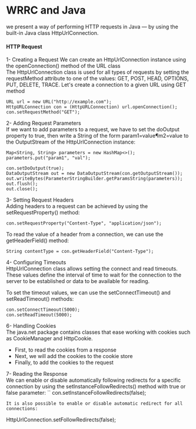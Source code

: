 # WRRC and Java  
we present a way of performing HTTP requests in Java — by using the built-in Java class HttpUrlConnection.  
#### HTTP Request
1- Creating a Request
We can create an HttpUrlConnection instance using the openConnection() method of the URL class  
The HttpUrlConnection class is used for all types of requests by setting the requestMethod attribute to one of the values: GET, POST, HEAD, OPTIONS, PUT, DELETE, TRACE.
Let's create a connection to a given URL using GET method  
```
URL url = new URL("http://example.com");
HttpURLConnection con = (HttpURLConnection) url.openConnection();
con.setRequestMethod("GET");
```  
2- Adding Request Parameters  
If we want to add parameters to a request, we have to set the doOutput property to true, then write a String of the form param1=value¶m2=value to the OutputStream of the HttpUrlConnection instance:  
```
Map<String, String> parameters = new HashMap<>();
parameters.put("param1", "val");

con.setDoOutput(true);
DataOutputStream out = new DataOutputStream(con.getOutputStream());
out.writeBytes(ParameterStringBuilder.getParamsString(parameters));
out.flush();
out.close();  
```  
3- Setting Request Headers  
Adding headers to a request can be achieved by using the setRequestProperty() method:  
```  
con.setRequestProperty("Content-Type", "application/json");  
```  
To read the value of a header from a connection, we can use the getHeaderField() method:  
```  
String contentType = con.getHeaderField("Content-Type");  
```  
4-   Configuring Timeouts  
HttpUrlConnection class allows setting the connect and read timeouts. These values define the interval of time to wait for the connection to the server to be established or data to be available for reading.

To set the timeout values, we can use the setConnectTimeout() and setReadTimeout() methods:  
```  
con.setConnectTimeout(5000);
con.setReadTimeout(5000);  
```  
6- Handling Cookies  
The java.net package contains classes that ease working with cookies such as CookieManager and HttpCookie.  
- First, to read the cookies from a response  
- Next, we will add the cookies to the cookie store  
- Finally, to add the cookies to the request  

7-  Reading the Response  
We can enable or disable automatically following redirects for a specific connection by using the setInstanceFollowRedirects() method with true or false parameter:
``
con.setInstanceFollowRedirects(false);  
```
It is also possible to enable or disable automatic redirect for all connections:  

```  
HttpUrlConnection.setFollowRedirects(false);  
```  




